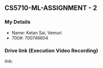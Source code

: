 ## CS5710-ML-ASSIGNMENT - 2 

### My Details

- Name: Ketan Sai, Vemuri
- 700#: 700746604

### Drive link (Execution Video Recording)
link: 

